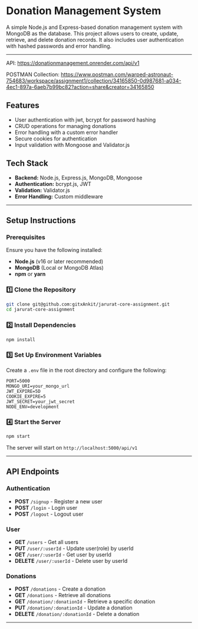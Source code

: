 # Donation Management System

A simple Node.js and Express-based donation management system with MongoDB as the database. This project allows users to create, update, retrieve, and delete donation records. It also includes user authentication with hashed passwords and error handling.

---
API: https://donationmanagement.onrender.com/api/v1

POSTMAN Collection: https://www.postman.com/warped-astronaut-754683/workspace/assignment1/collection/34165850-0d987681-a034-4ec1-897a-6aeb7b99bc82?action=share&creator=34165850
## Features
- User authentication with jwt, bcrypt for password hashing
- CRUD operations for managing donations
- Error handling with a custom error handler
- Secure cookies for authentication
- Input validation with Mongoose and Validator.js

## Tech Stack
- **Backend:** Node.js, Express.js, MongoDB, Mongoose
- **Authentication:** bcrypt.js, JWT
- **Validation:** Validator.js
- **Error Handling:** Custom middleware

---

## Setup Instructions

### Prerequisites
Ensure you have the following installed:
- **Node.js** (v16 or later recommended)
- **MongoDB** (Local or MongoDB Atlas)
- **npm** or **yarn**

### 1️⃣ Clone the Repository
```bash
git clone git@github.com:gitxAnkit/jarurat-core-assignment.git
cd jarurat-core-assignment
```

### 2️⃣ Install Dependencies
```bash
npm install
```

### 3️⃣ Set Up Environment Variables
Create a `.env` file in the root directory and configure the following:
```env
PORT=5000
MONGO_URI=your_mongo_url
JWT_EXPIRE=5D
COOKIE_EXPIRE=5
JWT_SECRET=your_jwt_secret
NODE_ENV=development
```

### 4️⃣ Start the Server
```bash
npm start
```

The server will start on `http://localhost:5000/api/v1`

---

## API Endpoints

### Authentication
- **POST** `/signup` - Register a new user
- **POST** `/login` - Login user  
- **POST** `/logout` - Logout user


### User
- **GET** `/users` - Get all users
- **PUT** `/user/:userId` - Update user(role) by userId
- **GET** `/user/:userId` - Get user by userId
- **DELETE** `/user/:userId` - Delete user by userId


### Donations
- **POST** `/donations` - Create a donation
- **GET** `/donations` - Retrieve all donations
- **GET** `/donation/:donationId` - Retrieve a specific donation
- **PUT** `/donation/:donationId` - Update a donation
- **DELETE** `/donation/:donationId` - Delete a donation

---
